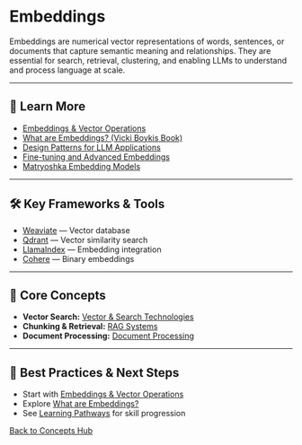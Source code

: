 # Embeddings

Embeddings are numerical vector representations of words, sentences, or documents that capture semantic meaning and relationships. They are essential for search, retrieval, clustering, and enabling LLMs to understand and process language at scale.

---

## 📖 Learn More

- [Embeddings & Vector Operations](../reference/core-technologies.md#embeddings--vector-operations)
- [What are Embeddings? (Vicki Boykis Book)](https://vickiboykis.com/what_are_embeddings/)
- [Design Patterns for LLM Applications](../reference/techniques/dessign_patterns_for_llm_applications/README.md#what-is-embedding)
- [Fine-tuning and Advanced Embeddings](https://finetuning.baulab.info/)
- [Matryoshka Embedding Models](https://huggingface.co/blog/matryoshka)

---

## 🛠️ Key Frameworks & Tools

- [Weaviate](https://weaviate.io/) — Vector database
- [Qdrant](https://qdrant.tech/) — Vector similarity search
- [LlamaIndex](https://www.llamaindex.ai/) — Embedding integration
- [Cohere](https://txt.cohere.com/int8-binary-embeddings/) — Binary embeddings

---

## 🧠 Core Concepts

- **Vector Search:** [Vector & Search Technologies](../reference/core-technologies.md#vector--search-technologies)
- **Chunking & Retrieval:** [RAG Systems](./rag.md)
- **Document Processing:** [Document Processing](../reference/core-technologies.md#document-processing)

---

## 🚀 Best Practices & Next Steps

- Start with [Embeddings & Vector Operations](../reference/core-technologies.md#embeddings--vector-operations)
- Explore [What are Embeddings?](https://vickiboykis.com/what_are_embeddings/)
- See [Learning Pathways](./learning-pathways.md) for skill progression

[Back to Concepts Hub](./README.md)
